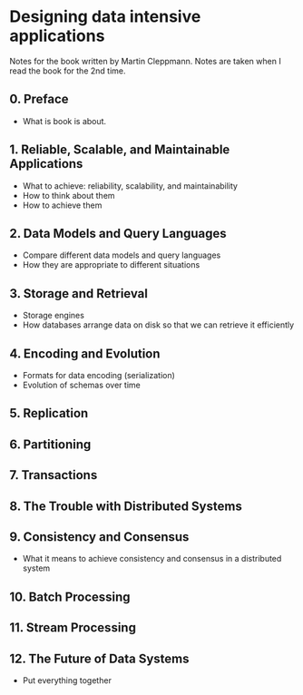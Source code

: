 # Designing data intensive applications
Notes for the book written by Martin Cleppmann. Notes are taken when I read the book for the 2nd time. 

## 0. Preface
- What is book is about. 

## 1. Reliable, Scalable, and Maintainable Applications
- What to achieve: reliability, scalability, and maintainability 
- How to think about them
- How to achieve them

## 2. Data Models and Query Languages
- Compare different data models and query languages
- How they are appropriate to different situations

## 3. Storage and Retrieval
- Storage engines
- How databases arrange data on disk so that we can retrieve it efficiently

## 4. Encoding and Evolution
- Formats for data encoding (serialization) 
- Evolution of schemas over time

## 5. Replication


## 6. Partitioning


## 7. Transactions


## 8. The Trouble with Distributed Systems


## 9. Consistency and Consensus
- What it means to achieve consistency and consensus in a distributed system

## 10. Batch Processing


## 11. Stream Processing


## 12. The Future of Data Systems
- Put everything together




















